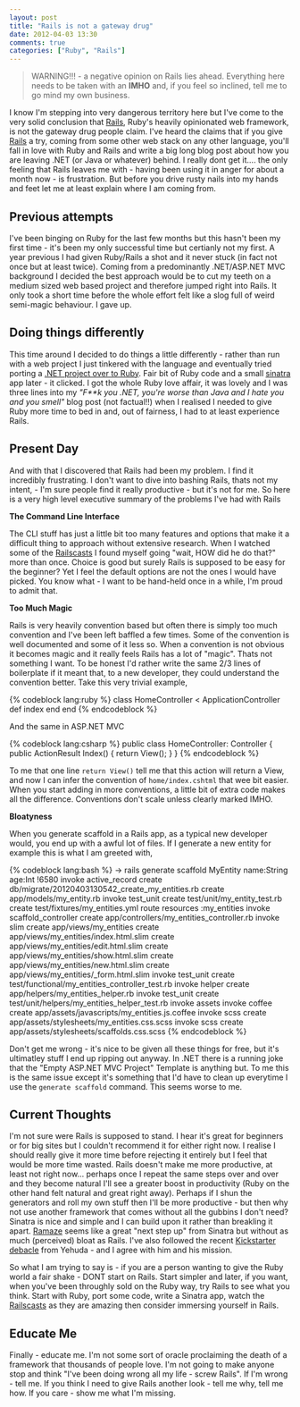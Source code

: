 ```yaml
---
layout: post
title: "Rails is not a gateway drug"
date: 2012-04-03 13:30
comments: true
categories: ["Ruby", "Rails"]
---
```


> WARNING!!! - a negative opinion on Rails lies ahead.  Everything here needs to be taken with an __IMHO__ and, if you feel so inclined, tell me to go mind my own business.

I know I'm stepping into very dangerous territory here but I've come to the very solid conclusion that [Rails](http://rubyonrails.org/), Ruby's heavily opinionated web framework, is not the gateway drug people claim.  I've heard the claims that if you give [Rails](http://rubyonrails.org/) a try, coming from some other web stack on any other language, you'll fall in love with Ruby and Rails and write a big long blog post about how you are leaving .NET (or Java or whatever) behind.  I really dont get it.... the only feeling that Rails leaves me with - having been using it in anger for about a month now - is frustration.  But before you drive rusty nails into my hands and feet let me at least explain where I am coming from.

## Previous attempts

I've been binging on Ruby for the last few months but this hasn't been my first time - it's been my only successful time but certianly not my first.  A year previous I had given Ruby/Rails a shot and it never stuck (in fact not once but at least twice).  Coming from a predominantly .NET/ASP.NET MVC background I decided the best approach would be to cut my teeth on a medium sized web based project and therefore jumped right into Rails.  It only took a short time before the whole effort felt like a slog full of weird semi-magic behaviour.  I gave up.

## Doing things differently

This time around I decided to do things a little differently - rather than run with a web project I just tinkered with the language and eventually tried porting a [.NET project over to Ruby](http://yobriefca.se/blog/2012/03/12/sentamentalizer/).  Fair bit of Ruby code and a small [sinatra](http://sinatrarb.com) app later - it clicked.  I got the whole Ruby love affair, it was lovely and I was three lines into my _"F**k you .NET, you're worse than Java and I hate you and you smell"_ blog post (not factual!!) when I realised I needed to give Ruby more time to bed in and, out of fairness, I had to at least experience Rails.  

## Present Day

And with that I discovered that Rails had been my problem.  I find it incredibly frustrating.  I don't want to dive into bashing Rails, thats not my intent, - I'm sure people find it really productive - but it's not for me.  So here is a very high level executive summary of the problems I've had with Rails

__The Command Line Interface__ 

The CLI stuff has just a little bit too many features and options that make it a difficult thing to approach without extensive research.  When I watched some of the [Railscasts](http://railscasts.com/) I found myself going "wait, HOW did he do that?" more than once.  Choice is good but surely Rails is supposed to be easy for the beginner?  Yet I feel the default options are not the ones I would have picked.  You know what - I want to be hand-held once in a while, I'm proud to admit that.

__Too Much Magic__

Rails is very heavily convention based but often there is simply too much convention and I've been left baffled a few times.  Some of the convention is well documented and some of it less so.  When a convention is not obvious it becomes magic and it really feels Rails has a lot of "magic".  Thats not something I want.  To be honest I'd rather write the same 2/3 lines of boilerplate if it meant that, to a new developer, they could understand the convention better.  Take this very trivial example,

{% codeblock lang:ruby %}
class HomeController < ApplicationController
  def index
  end
end
{% endcodeblock %}

And the same in ASP.NET MVC

{% codeblock lang:csharp %}
public class HomeController: Controller
{
	public ActionResult Index()
	{
		return View();
	}
}
{% endcodeblock %}

To me that one line `return View()` tell me that this action will return a View, and now I can infer the convention of `home/index.cshtml` that wee bit easier.  When you start adding in more conventions, a little bit of extra code makes all the difference.  Conventions don't scale unless clearly marked IMHO.

__Bloatyness__

When you generate scaffold in a Rails app, as a typical new developer would, you end up with a awful lot of files.  If I generate a new entity for example this is what I am greeted with,

{% codeblock lang:bash %}
→ rails generate scaffold MyEntity name:String age:Int                         !6580
      invoke  active_record
      create    db/migrate/20120403130542_create_my_entities.rb
      create    app/models/my_entity.rb
      invoke    test_unit
      create      test/unit/my_entity_test.rb
      create      test/fixtures/my_entities.yml
       route  resources :my_entities
      invoke  scaffold_controller
      create    app/controllers/my_entities_controller.rb
      invoke    slim
      create      app/views/my_entities
      create      app/views/my_entities/index.html.slim
      create      app/views/my_entities/edit.html.slim
      create      app/views/my_entities/show.html.slim
      create      app/views/my_entities/new.html.slim
      create      app/views/my_entities/_form.html.slim
      invoke    test_unit
      create      test/functional/my_entities_controller_test.rb
      invoke    helper
      create      app/helpers/my_entities_helper.rb
      invoke      test_unit
      create        test/unit/helpers/my_entities_helper_test.rb
      invoke  assets
      invoke    coffee
      create      app/assets/javascripts/my_entities.js.coffee
      invoke    scss
      create      app/assets/stylesheets/my_entities.css.scss
      invoke  scss
      create    app/assets/stylesheets/scaffolds.css.scss
{% endcodeblock %}

Don't get me wrong - it's nice to be given all these things for free, but it's ultimatley stuff I end up ripping out anyway.  In .NET there is a running joke that the "Empty ASP.NET MVC Project" Template is anything but.  To me this is the same issue except it's something that I'd have to clean up everytime I use the `generate scaffold` command.  This seems worse to me.

## Current Thoughts

I'm not sure were Rails is supposed to stand.  I hear it's great for beginners or for big sites but I couldn't recommend it for either right now.  I realise I should really give it more time before rejecting it entirely but I feel that would be more time wasted.  Rails doesn't make me more productive, at least not right now... perhaps once I repeat the same steps over and over and they become natural I'll see a greater boost in productivity (Ruby on the other hand felt natural and great right away).  Perhaps if I shun the generators and roll my own stuff then I'll be more productive - but then why not use another framework that comes without all the gubbins I don't need?  Sinatra is nice and simple and I can build upon it rather than breakling it apart.  [Ramaze](http://ramaze.net/) seems like a great "next step up" from Sinatra but without as much (perceived) bloat as Rails.  I've also followed the recent [Kickstarter debacle](http://www.kickstarter.com/projects/1397300529/railsapp) from Yehuda - and I agree with him and his mission.

So what I am trying to say is - if you are a person wanting to give the Ruby world a fair shake - DONT start on Rails.  Start simpler and later, if you want, when you've been throughly sold on the Ruby way, try Rails to see what you think.  Start with Ruby, port some code, write a Sinatra app, watch the [Railscasts](http://railscasts.com/) as they are amazing then consider immersing yourself in Rails.

## Educate Me

Finally - educate me.  I'm not some sort of oracle proclaiming the death of a framework that thousands of people love.  I'm not going to make anyone stop and think "I've been doing wrong all my life - screw Rails".  If I'm wrong - tell me.  If you think I need to give Rails another look - tell me why, tell me how.  If you care - show me what I'm missing.
